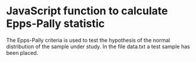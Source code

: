 # JavaScript function to calculate Epps-Pally statistic
The Epps-Pally criteria is used to test the hypothesis of the normal distribution of the sample under study.
In the file data.txt a test sample has been placed.